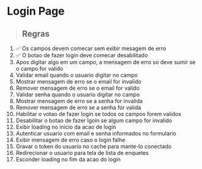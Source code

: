 # Login Page

> ## Regras

1. ✅ Os campos devem comecar sem exibir mesagem de erro
2. ✅ O botao de fazer login deve comecar desabilitado
3. Apos digitar algo em um campo, a mensagem de erro so deve sumir se o campo for valido
4. Validar email quando o usuario digitar no campo
5. Mostrar mensagem de erro se o email for invalido
6. Remover mensagem de erro se o email for valido
7. Validar senha quando o usuario digitar no campo
8. Mostrar mensagem de erro se a senha for invalida
9. Remover mensagem de erro se a senha for valida
10. Habilitar o votao de fazer login se todos os campos forem validos
11. Desabilitar o botao de fazer lgoin se algum campo for invalido
12. Exibir loading no inicio da acao de login
13. Autenticar usuario com email e senha informados no formulario
14. Exibir mensagem de erro caso o login falhe
15. Gravar o token do usuario no cache para mante-lo conectado
16. Redirecionar o usuario para tela de lista de enquetes
17. Esconder loading no fim da acao do login